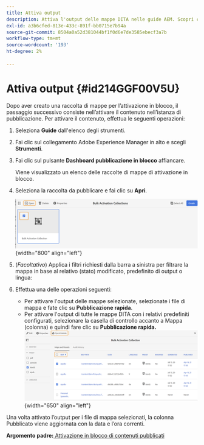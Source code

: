 ```yaml
---
title: Attiva output
description: Attiva l'output delle mappe DITA nelle guide AEM. Scopri come attivare i contenuti nell’istanza di pubblicazione.
exl-id: a3b6cfed-813e-433c-891f-bb0715e7b94a
source-git-commit: 8504a0a52d381044bf1f0d6e7de3585ebecf3a7b
workflow-type: tm+mt
source-wordcount: '193'
ht-degree: 2%

---
```


# Attiva output {#id214GGF00V5U}

Dopo aver creato una raccolta di mappe per l’attivazione in blocco, il passaggio successivo consiste nell’attivare il contenuto nell’istanza di pubblicazione. Per attivare il contenuto, effettua le seguenti operazioni:

1. Seleziona **Guide** dall&#39;elenco degli strumenti.

1. Fai clic sul collegamento Adobe Experience Manager in alto e scegli **Strumenti**.

1. Fai clic sul pulsante **Dashboard pubblicazione in blocco** affiancare.

   Viene visualizzato un elenco delle raccolte di mappe di attivazione in blocco.

1. Seleziona la raccolta da pubblicare e fai clic su **Apri**.

   ![](images/bulk-activation-collection-open.png){width="800" align="left"}

1. \(*Facoltativo*\) Applica i filtri richiesti dalla barra a sinistra per filtrare la mappa in base al relativo \(stato\) modificato, predefinito di output o lingua:
1. Effettua una delle operazioni seguenti:

   - Per attivare l&#39;output delle mappe selezionate, selezionate i file di mappa e fate clic su **Pubblicazione rapida**.
   - Per attivare l&#39;output di tutte le mappe DITA con i relativi predefiniti configurati, selezionare la casella di controllo accanto a Mappa \(colonna\) e quindi fare clic su **Pubblicazione rapida.**
     ![](images/bulk-activation-collection-quick-publish.png){width="650" align="left"}


Una volta attivato l’output per i file di mappa selezionati, la colonna Pubblicato viene aggiornata con la data e l’ora correnti.

**Argomento padre:**[ Attivazione in blocco di contenuti pubblicati](conf-bulk-activation.md)

